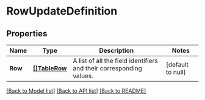# RowUpdateDefinition

## Properties
Name | Type | Description | Notes
------------ | ------------- | ------------- | -------------
**Row** | [**[]TableRow**](TableRow.md) | A list of all the field identifiers and their corresponding values. | [default to null]

[[Back to Model list]](../README.md#documentation-for-models) [[Back to API list]](../README.md#documentation-for-api-endpoints) [[Back to README]](../README.md)

